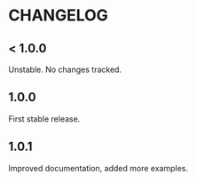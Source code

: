 # CHANGELOG

## < 1.0.0

Unstable. No changes tracked.

## 1.0.0

First stable release.

## 1.0.1

Improved documentation, added more examples.
